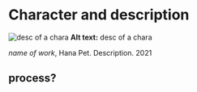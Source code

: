# Character and description
![desc of a chara](img-source)
**Alt text:** desc of a chara

*name of work*, Hana Pet. Description. 2021

## process?